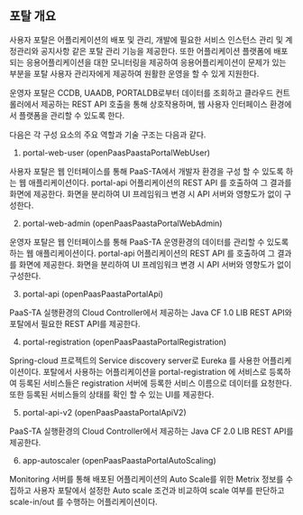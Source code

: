 ## 포탈 개요

사용자 포탈은 어플리케이션의 배포 및 관리, 개발에 필요한 서비스 인스턴스 관리 및 계정관리와 공지사항 같은 포탈 관리 기능을 제공한다. 또한 어플리케이션 플랫폼에 배포되는 응용어플리케이션을 대한 모니터링을 제공하여 응용어플리케이션이 문제가 있는 부분을 포탈 사용자 관리자에게 제공하여 원활한 운영을 할 수 있게 지원한다.

운영자 포탈은 CCDB, UAADB, PORTALDB로부터 데이터를 조회하고 클라우드 컨트롤러에서 제공하는 REST API 호출을 통해 상호작용하며, 웹 사용자 인터페이스 환경에서 플랫폼을 관리할 수 있도록 한다.

다음은 각 구성 요소의 주요 역할과 기술 구조는 다음과 같다. 


1)	portal-web-user (openPaasPaastaPortalWebUser)

사용자 포탈은 웹 인터페이스를 통해 PaaS-TA에서 개발자 환경을 구성 할 수 있도록 하는 웹 애플리케이션이다. 
portal-api 어플리케이션의 REST API 를 호출하여 그 결과를 화면에 제공한다. 화면을 분리하여 UI 프레임워크 변경 시 API 서버와 영향도가 없이 구성한다.


2)	portal-web-admin (openPaasPaastaPortalWebAdmin)

운영자 포탈은 웹 인터페이스를 통해 PaaS-TA 운영환경의 데이터를 관리할 수 있도록 하는 웹 애플리케이션이다. 
portal-api 어플리케이션의 REST API 를 호출하여 그 결과를 화면에 제공한다. 화면을 분리하여 UI 프레임워크 변경 시 API 서버와 영향도가 없이 구성한다.


3)	portal-api (openPaasPaastaPortalApi)

PaaS-TA 실행환경의 Cloud Controller에서 제공하는 Java CF 1.0 LIB REST API와 포탈에서 필요한 REST API를 제공한다.


4)	portal-registration (openPaasPaastaPortalRegistration)

Spring-cloud 프로젝트의 Service discovery server로 Eureka 를 사용한 어플리케이션이다. 
포탈에서 사용하는 어플리케이션을 portal-registration 에 서비스로 등록하여 등록된 서비스들은 registration 서버에 등록한 서비스 이름으로 데이터를 요청한다. 또한 등록된 서비스들의 상태를 확인 할 수 있는 UI를 제공한다.


5)	portal-api-v2 (openPaasPaastaPortalApiV2)

PaaS-TA 실행환경의 Cloud Controller에서 제공하는 Java CF 2.0 LIB REST API를 제공한다.


6)	app-autoscaler (openPaasPaastaPortalAutoScaling)

Monitoring 서버를 통해 배포된 어플리케이션의 Auto Scale를 위한 Metrix 정보를 수집하고 사용자 포탈에서 설정한 Auto scale 조건과 비교하여 scale 여부를 판단하고 scale-in/out 를 수행하는 어플리케이션이다.
